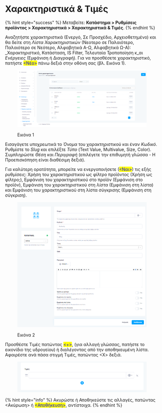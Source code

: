 # Χαρακτηριστικά & Τιμές

{% hint style="success" %}
Μεταβείτε: **Κατάστημα > Ρυθμίσεις προϊόντος > Χαρακτηριστικά > Χαρακτηριστικά & Τιμές**.
{% endhint %}

Αναζητήστε χαρακτηριστικά (Ενεργό, Σε Προσχέδιο, Αρχειοθετημένο) και θα δείτε στη _Λίστα Χαρακτηριστικών_ (Νεοτερο σε Παλαιότερο, Παλαιότερο σε Νεότερο, Αλφαβητικά Α-Ω, Αλφαβητικά Ω-Α): _Χαρακτηριστικό, Κατάσταση, IS Filter, Τελευταία Τροποποίηση κ_αι _Ενέργειες_ (Εμφάνιση ή Διαγραφή). Για να προσθέσετε χαρακτηριστικό, πατήστε <mark style="color:blue;"><Νέο></mark> πάνω δεξιά στην οθόνη σας (βλ. Εικόνα 1).

<figure><img src="../../../.gitbook/assets/ScreenHunter 668.png" alt=""><figcaption><p>Εικόνα 1</p></figcaption></figure>



Εισαγάγετε υποχρεωτικά το _Όνομα_ του χαρακτηριστικού και έναν _Κωδικό_. Ρυθμίστε το _Slug_ και επιλέξτε _Τύπο_ (Text Value, Multivalue, Size, Color). Συμπληρώστε _Θέση_ και _Περιγραφή_ (επιλέγετε την επιθυμητή γλώσσα - Η Προεπισκόπηση είναι διαθέσιμη δεξιά).

Για καλύτερη ορατότητα, μπορείτε να ενεργοποιήσετε (<mark style="color:blue;"><Ναι></mark>) τις εξής ρυθμίσεις: Χρήση του χαρακτηριστικού ως φίλτρο προϊόντος (Χρήση ως φίλτρο;), Εμφάνιση του χαρακτηριστικού στο προϊόν (Εμφάνιση στο προϊόν), Εμφάνιση του χαρακτηριστικού στη _λίστα_ (Εμφάνιση στη λίστα) και Εμφάνιση του χαρακτηριστικού στη λίστα σύγκρισης (Εμφάνιση στη σύγκριση).

<figure><img src="../../../.gitbook/assets/ScreenHunter 669.png" alt=""><figcaption><p>Εικόνα 2</p></figcaption></figure>

Προσθέστε Τιμές πατώντας <mark style="color:blue;"><+></mark>, (για αλλαγή γλώσσας, πατήστε το εικονίδιο της υδρογείου) ή διαλέγοντας από την αποθηκευμένη λίστα. Αφαιρέστε ανά πάσα στιγμή Τιμές, πατώντας <Χ> δεξιά.

<figure><img src="../../../.gitbook/assets/ScreenHunter 77.png" alt=""><figcaption></figcaption></figure>

{% hint style="info" %}
Ακυρώστε ή Αποθηκεύστε τις αλλαγές, πατώντας <Ακύρωση> ή <mark style="color:blue;"><Αποθήκευση></mark>, αντίστοιχα.
{% endhint %}
